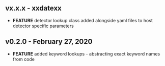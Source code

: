 ## vx.x.x - xxdatexx

* **FEATURE** detector lookup class added alongside yaml files to host detector specific parameters

## v0.2.0 - February 27, 2020

* **FEATURE** added keyword lookups - abstracting exact keyword names from code
